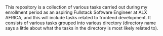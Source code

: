 This repository is a collection of various tasks carried out during my enrollment period as an aspiring Fullstack Software Engineer at ALX AFRICA, and this will include tasks related to frontend development.
It consists of various tasks grouped into various directory (directory name says a little about what the tasks in the directory is most likely related to).
